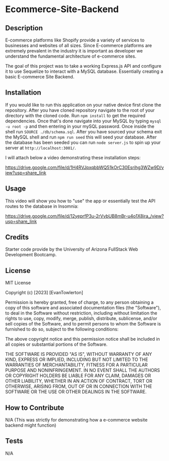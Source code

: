 # Ecommerce-Site-Backend

## Description
E-commerce platforms like Shopify provide a variety of services to businesses and websites of all sizes. Since E-commerce platforms are extremely prevalent in the industry it is important as developer we understand the fundamental architecture of e-commerce sites.

The goal of this project was to take a working Express.js API and configure it to use Sequelize to interact with a MySQL database. Essentially creating a basic E-commerce Site Backend.

## Installation
If you would like to run this application on your native device first clone the repository.
After you have cloned repository navigate to the root of your directory with the cloned code.
Run `npm install` to get the required dependencies. Once that's done navigate into your MySQL by
typing `mysql -u root -p` and then entering in your mySQL password. Once inside the shell run 
`SOURCE ./db/schema.sql`. After you have sourced your schema exit the MySQL shell and run
`npm run seed` this will seed your database. After the database has been seeded you can run
`node server.js` to spin up your server at `http://localhost:3001/`.

I will attach below a video demonstrating these installation steps:

https://drive.google.com/file/d/1H4RVJpxqbbWQ51kOrC30Esrihg3WZw9D/view?usp=share_link

## Usage

This video will show you how to "use" the app or essentially test the API routes to the database in Insomnia:

https://drive.google.com/file/d/12yeprfP3u-2rVvbUB8mBr-u4o1X8ira_/view?usp=share_link


## Credits
Starter code provide by the University of Arizona FullStack Web Development Bootcamp.

## License
MIT License

Copyright (c) [2023] [EvanTowlerton]

Permission is hereby granted, free of charge, to any person obtaining a copy
of this software and associated documentation files (the "Software"), to deal
in the Software without restriction, including without limitation the rights
to use, copy, modify, merge, publish, distribute, sublicense, and/or sell
copies of the Software, and to permit persons to whom the Software is
furnished to do so, subject to the following conditions:

The above copyright notice and this permission notice shall be included in all
copies or substantial portions of the Software.

THE SOFTWARE IS PROVIDED "AS IS", WITHOUT WARRANTY OF ANY KIND, EXPRESS OR
IMPLIED, INCLUDING BUT NOT LIMITED TO THE WARRANTIES OF MERCHANTABILITY,
FITNESS FOR A PARTICULAR PURPOSE AND NONINFRINGEMENT. IN NO EVENT SHALL THE
AUTHORS OR COPYRIGHT HOLDERS BE LIABLE FOR ANY CLAIM, DAMAGES OR OTHER
LIABILITY, WHETHER IN AN ACTION OF CONTRACT, TORT OR OTHERWISE, ARISING FROM,
OUT OF OR IN CONNECTION WITH THE SOFTWARE OR THE USE OR OTHER DEALINGS IN THE
SOFTWARE.

## How to Contribute
N/A (This was strictly for demonstrating how a e-commerce website backend might function)

## Tests
N/A
